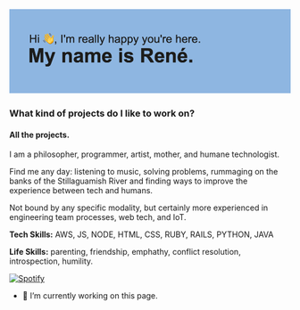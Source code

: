 

<img src="https://github.com/ReneCapella/ReneCapella/blob/main/header.png">

### What kind of projects do I like to work on?
#### All the projects. 

I am a philosopher, programmer, artist, mother, and humane technologist.

Find me any day: listening to music, solving problems, rummaging on the banks of the Stillaguamish River and finding ways to improve the experience between tech and humans.

Not bound by any specific modality, but certainly more experienced in engineering team processes, web tech, and IoT.

**Tech Skills:** AWS, JS, NODE, HTML, CSS, RUBY, RAILS, PYTHON, JAVA

**Life Skills:** parenting, friendship, emphathy, conflict resolution, introspection, humility.

[![Spotify](https://spotify-github-readme.vercel.app/api/spotify)](https://open.spotify.com/playlist/37i9dQZF1E38b6WngaWquF)


- 🔭 I’m currently working on this page. 






<!--
**ReneCapella/ReneCapella** is a ✨ _special_ ✨ repository because its `README.md` (this file) appears on your GitHub profile.

Here are some ideas to get you started:

- 🔭 I’m currently working on ...
- 🌱 I’m currently learning ...
- 👯 I’m looking to collaborate on ...
- 🤔 I’m looking for help with ...
- 💬 Ask me about ...
- 📫 How to reach me: ...
- 😄 Pronouns: ...
- ⚡ Fun fact: ...
-->
